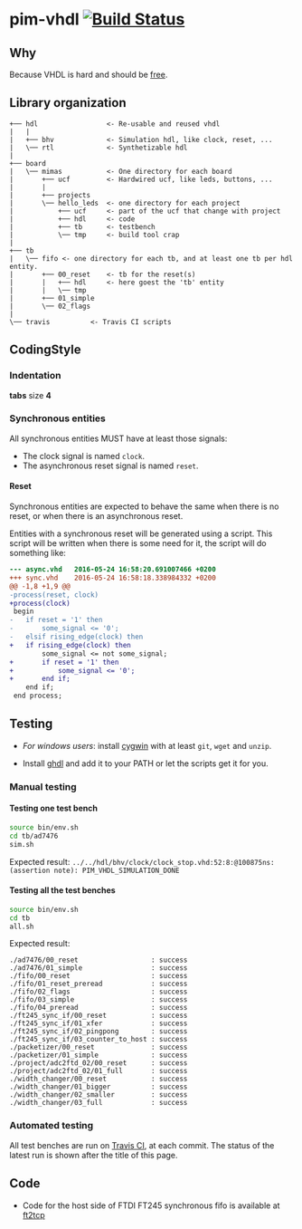 # pim-vhdl [![Build Status](https://travis-ci.org/RandomReaper/pim-vhdl.svg?branch=master)](https://travis-ci.org/RandomReaper/pim-vhdl)

## Why
Because VHDL is hard and should be [free](https://fsf.org/).

## Library organization
```
+── hdl                 <- Re-usable and reused vhdl
|   |
|   +── bhv             <- Simulation hdl, like clock, reset, ...
|   \── rtl             <- Synthetizable hdl
|
+── board
|   \── mimas           <- One directory for each board
|       +── ucf         <- Hardwired ucf, like leds, buttons, ...
|       |
|       +── projects
|       \── hello_leds  <- one directory for each project
|           +── ucf     <- part of the ucf that change with project
|           +── hdl     <- code
|           +── tb      <- testbench
|           \── tmp     <- build tool crap
|
+── tb
|   \── fifo <- one directory for each tb, and at least one tb per hdl entity.
|       +── 00_reset    <- tb for the reset(s)
|       |   +── hdl     <- here goest the 'tb' entity
|       |   \── tmp
|       +── 01_simple
|       \── 02_flags
|
\── travis          <- Travis CI scripts
```

## CodingStyle
### Indentation
**tabs** size **4**
### Synchronous entities
All synchronous entities MUST have at least those signals:

* The clock signal is named ```clock```.
* The asynchronous reset signal is named ```reset```.

#### Reset
Synchronous entities are expected to behave the same when there is no
reset, or when there is an asynchronous reset.

Entities with a synchronous reset will be generated using a script. This script
will be written when there is some need for it, the script will do something like:

```diff
--- async.vhd	2016-05-24 16:58:20.691007466 +0200
+++ sync.vhd	2016-05-24 16:58:18.338984332 +0200
@@ -1,8 +1,9 @@
-process(reset, clock)
+process(clock)
 begin
-	if reset = '1' then
-		some_signal <= '0';
-	elsif rising_edge(clock) then
+	if rising_edge(clock) then
 		some_signal <= not some_signal;
+		if reset = '1' then
+			some_signal <= '0';
+		end if;
 	end if;
 end process;
```

## Testing
* *For windows users*: install [cygwin](https://cygwin.com/setup-x86_64.exe) with at least ```git```, ```wget``` and ```unzip```.

* Install [ghdl](https://github.com/tgingold/ghdl) and add it to your PATH or
let the scripts get it for you.

### Manual testing

#### Testing one test bench
```bash
source bin/env.sh
cd tb/ad7476
sim.sh
```
Expected result: ```../../hdl/bhv/clock/clock_stop.vhd:52:8:@100875ns:(assertion note): PIM_VHDL_SIMULATION_DONE```

#### Testing all the test benches
```bash
source bin/env.sh
cd tb
all.sh
```
Expected result:
```
./ad7476/00_reset                  : success
./ad7476/01_simple                 : success
./fifo/00_reset                    : success
./fifo/01_reset_preread            : success
./fifo/02_flags                    : success
./fifo/03_simple                   : success
./fifo/04_preread                  : success
./ft245_sync_if/00_reset           : success
./ft245_sync_if/01_xfer            : success
./ft245_sync_if/02_pingpong        : success
./ft245_sync_if/03_counter_to_host : success
./packetizer/00_reset              : success
./packetizer/01_simple             : success
./project/adc2ftd_02/00_reset      : success
./project/adc2ftd_02/01_full       : success
./width_changer/00_reset           : success
./width_changer/01_bigger          : success
./width_changer/02_smaller         : success
./width_changer/03_full            : success
```

### Automated testing
All test benches are run on [Travis CI](https://travis-ci.org), at each commit. The status of the latest run is shown after the title of this page.

## Code
* Code for the host side of FTDI FT245 synchronous fifo is available at [ft2tcp](https://github.com/RandomReaper/ft2tcp)

